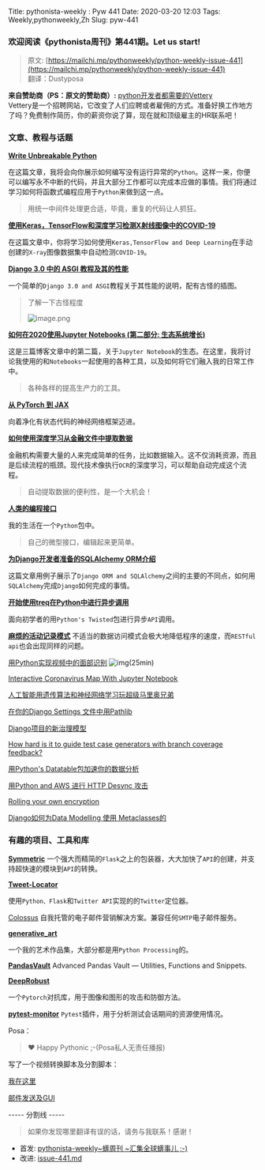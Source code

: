 Title: pythonista-weekly : Pyw 441
Date: 2020-03-20 12:03
Tags: Weekly,pythonweekly,Zh 
Slug: pyw-441

### 欢迎阅读《pythonista周刊》第441期。Let us start!


>原文: [https://mailchi.mp/pythonweekly/python-weekly-issue-441](https://mailchi.mp/pythonweekly/python-weekly-issue-441)  
>翻译：Dustyposa

**来自赞助商（PS：原文的赞助商）:**
[python开发者都需要的Vettery](https://www.vettery.com/tech?utm_source=newsletter&utm_medium=pythonweekly&utm_term=tech&utm_content=grouped&utm_campaign=ad-77579)  
Vettery是一个招聘网站，它改变了人们应聘或者雇佣的方式。准备好换工作地方了吗？免费制作简历，你的薪资你说了算，现在就和顶级雇主的HR联系吧！

### 文章、教程与话题

**[Write Unbreakable Python](https://jessewarden.com/2020/03/write-unbreakable-python.html)**

在这篇文章，我将会向你展示如何编写没有运行异常的`Python`。这样一来，你便可以编写永不中断的代码，并且大部分工作都可以完成本应做的事情。我们将通过学习如何将函数式编程应用于`Python`来做到这一点。

> 用统一中间件处理更合适，毕竟，重复的代码让人抓狂。

**[使用Keras，TensorFlow和深度学习检测X射线图像中的COVID-19](https://www.pyimagesearch.com/2020/03/16/detecting-covid-19-in-x-ray-images-with-keras-tensorflow-and-deep-learning/)**

在这篇文章中，你将学习如何使用`Keras,TensorFlow and Deep Learning`在手动创建的`X-ray`图像数据集中自动检测`COVID-19`。



**[Django 3.0 中的 ASGI 教程及其的性能](https://arunrocks.com/a-guide-to-asgi-in-django-30-and-its-performance/)**

一个简单的`Django 3.0 and ASGI`教程关于其性能的说明，配有古怪的插图。

> 了解一下古怪程度
>
> ![image.png](https://i.loli.net/2020/03/21/gIJ7bFc95GRCiuE.png)



**[如何在2020使用Jupyter Notebooks (第二部分: 生态系统增长)](https://ljvmiranda921.github.io/notebook/2020/03/16/jupyter-notebooks-in-2020-part-2/)**

这是三篇博客文章中的第二篇，关于`Jupyter Notebook`的生态。在这里，我将讨论我使用的和`Notebooks`一起使用的各种工具，以及如何将它们融入我的日常工作中。

> 各种各样的提高生产力的工具。

**[从 PyTorch 到 JAX](https://sjmielke.com/jax-purify.htm)**

向着净化有状态代码的神经网络框架迈进。



**[如何使用深度学习从金融文件中提取数据](https://nanonets.com/blog/ocr-financial-documents/)**

金融机构需要大量的人来完成简单的任务，比如数据输入。这不仅消耗资源，而且是后续流程的瓶颈。现代技术像执行`OCR`的深度学习，可以帮助自动完成这个流程。

> 自动提取数据的便利性，是一个大机会！

**[人类的编程接口](https://beepb00p.xyz/hpi.html)**

我的生活在一个`Python`包中。

> 自己的微型接口，编辑起来更简单。

**[为Django开发者准备的SQLAlchemy ORM介绍](https://apirobot.me/posts/introduction-to-sqlalchemy-orm-for-django-developers)**

这篇文章用例子展示了`Django ORM and SQLAlchemy`之间的主要的不同点，如何用`SQLAlchemy`完成`Django`如何完成的事情。



**[开始使用treq在Python中进行异步调用](https://opensource.com/article/20/3/treq-python)**

面向初学者的用`Python's Twisted`包进行异步`API`调用。



**[麻烦的活动记录模式](http://calpaterson.com/activerecord.html)**
不适当的数据访问模式会极大地降低程序的速度，而`RESTful api`也会出现同样的问题。

[用Python实现视频中的面部识别](https://www.youtube.com/watch?v=PdkPI92KSIs) ![img](https://gallery.mailchimp.com/e2e180baf855ac797ef407fc7/images/8def3887-e9e9-4a48-95e0-74045a6a23fc.png)(25min)

[Interactive Coronavirus Map With Jupyter Notebook](https://mfreeborn.github.io/blog/2020/03/15/interactive-coronavirus-map-with-jupyter-notebook)

[人工智能用遗传算法和神经网络学习玩超级马里奥兄弟](https://chrispresso.github.io/AI_Learns_To_Play_SMB_Using_GA_And_NN)

[在你的Django Settings 文件中用Pathlib](https://adamj.eu/tech/2020/03/16/use-pathlib-in-your-django-project/)

[Django项目的新治理模型](https://www.djangoproject.com/weblog/2020/mar/12/governance/)

[How hard is it to guide test case generators with branch coverage feedback?](https://engineering.backtrace.io/posts/2020-03-11-how-hard-is-it-to-guide-test-case-generators-with-branch-coverage-feedback/)

[用Python's Datatable包加速你的数据分析](https://t.co/bun2UyXRdg) 

[用Python and AWS 进行 HTTP Desync 攻击](https://t.co/PxEIP3sLAU)

[Rolling your own encryption](https://www.gkbrk.com/2020/03/encryption/)

[Django如何为Data Modelling 使用 Metaclasses的](https://t.co/jg2l7NdoPN)

### 有趣的项目、工具和库

**[Symmetric](https://github.com/daleal/symmetric)**
一个强大而精简的`Flask`之上的包装器，大大加快了`API`的创建，并支持超快速的模块到`API`的转换。

**[Tweet-Locator](https://github.com/JuanBenitez97/Tweet-Locator)**

使用`Python、Flask`和`Twitter API`实现的的`Twitter`定位器。

[Colossus](https://github.com/vitorfs/colossus)
自我托管的电子邮件营销解决方案。兼容任何`SMTP`电子邮件服务。

**[generative_art](https://github.com/aaronpenne/generative_art)**

一个我的艺术作品集，大部分都是用`Python Processing`的。



**[PandasVault](https://github.com/firmai/pandasvault)** 
Advanced Pandas Vault — Utilities, Functions and Snippets.

**[DeepRobust](https://github.com/DSE-MSU/DeepRobust/)**

一个`Pytorch`对抗库，用于图像和图形的攻击和防御方法。

**[pytest-monitor](https://github.com/CFMTech/pytest-monitor)**
`Pytest`插件，用于分析测试会话期间的资源使用情况。



Posa：

> ❤️ Happy Pythonic ;-(Posa私人无责任播报)  

写了一个视频转换脚本及分割脚本：

[我在这里](https://github.com/Dustyposa/goSpider/tree/master/small_projects/convert_video)

[邮件发送及GUI](https://github.com/Dustyposa/goSpider/blob/master/small_projects/email_sending)



----- 分割线 -----

> 如果你发现哪里翻译有误的话，请务与我联系！感谢！
>




- 首发: [pythonista-weekly~蠎周刊 ~汇集全球蠎事儿 ;-)](http://weekly.pychina.org/python-weekly/pyw-441.html)
- 改进: [issue-441.md](https://github.com/PyChina/weekly/blob/master/content/python-weekly/issue%23441.md)


